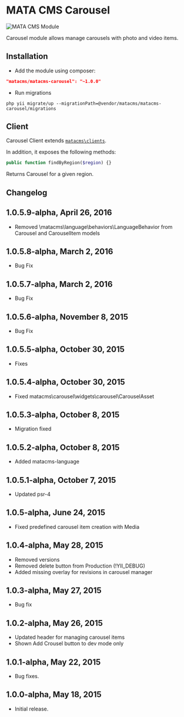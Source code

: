 MATA CMS Carousel
==========================================

![MATA CMS Module](https://s3-eu-west-1.amazonaws.com/qi-interactive/assets/mata-cms/gear-mata-logo%402x.png)


Carousel module allows manage carousels with photo and video items.


Installation
------------

- Add the module using composer:

```json
"matacms/matacms-carousel": "~1.0.0"
```

-  Run migrations
```
php yii migrate/up --migrationPath=@vendor/matacms/matacms-carousel/migrations
```


Client
------

Carousel Client extends [`matacms\clients`](https://github.com/qi-interactive/matacms-base/blob/master/clients/SimpleClient.php).

In addition, it exposes the following methods:

```php
public function findByRegion($region) {}
```
Returns Carousel for a given region.


Changelog
---------

## 1.0.5.9-alpha, April 26, 2016

- Removed \matacms\language\behaviors\LanguageBehavior from Carousel and CarouselItem models

## 1.0.5.8-alpha, March 2, 2016

- Bug Fix

## 1.0.5.7-alpha, March 2, 2016

- Bug Fix

## 1.0.5.6-alpha, November 8, 2015

- Bug Fix

## 1.0.5.5-alpha, October 30, 2015

- Fixes

## 1.0.5.4-alpha, October 30, 2015

- Fixed matacms\carousel\widgets\carousel\CarouselAsset

## 1.0.5.3-alpha, October 8, 2015

- Migration fixed

## 1.0.5.2-alpha, October 8, 2015

- Added matacms-language

## 1.0.5.1-alpha, October 7, 2015

- Updated psr-4

## 1.0.5-alpha, June 24, 2015

- Fixed predefined carousel item creation with Media

## 1.0.4-alpha, May 28, 2015

- Removed versions
- Removed delete button from Production (!YII_DEBUG)
- Added missing overlay for revisions in carousel manager

## 1.0.3-alpha, May 27, 2015

- Bug fix

## 1.0.2-alpha, May 26, 2015

- Updated header for managing carousel items
- Shown Add Crousel button to dev mode only

## 1.0.1-alpha, May 22, 2015

- Bug fixes.

## 1.0.0-alpha, May 18, 2015

- Initial release.
